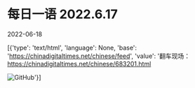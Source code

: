 # 每日一语 2022.6.17

2022-06-18

[{'type': 'text/html', 'language': None, 'base': 'https://chinadigitaltimes.net/chinese/feed', 'value': '翻车现场：https://chinadigitaltimes.net/chinese/683201.html

![GitHub](https://chinadigitaltimes.net/chinese/files/2022/06/image-1655513646418.png)'}]